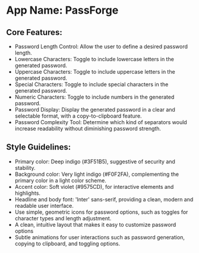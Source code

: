 # **App Name**: PassForge

## Core Features:

- Password Length Control: Allow the user to define a desired password length.
- Lowercase Characters: Toggle to include lowercase letters in the generated password.
- Uppercase Characters: Toggle to include uppercase letters in the generated password.
- Special Characters: Toggle to include special characters in the generated password.
- Numeric Characters: Toggle to include numbers in the generated password.
- Password Display: Display the generated password in a clear and selectable format, with a copy-to-clipboard feature.
- Password Complexity Tool: Determine which kind of separators would increase readability without diminishing password strength.

## Style Guidelines:

- Primary color: Deep indigo (#3F51B5), suggestive of security and stability.
- Background color: Very light indigo (#F0F2FA), complementing the primary color in a light color scheme.
- Accent color: Soft violet (#9575CD), for interactive elements and highlights.
- Headline and body font: 'Inter' sans-serif, providing a clean, modern and readable user interface.
- Use simple, geometric icons for password options, such as toggles for character types and length adjustment.
- A clean, intuitive layout that makes it easy to customize password options
- Subtle animations for user interactions such as password generation, copying to clipboard, and toggling options.